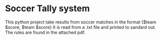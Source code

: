 # Soccer Tally system

This python project take results from soccer matches in the format {$team $score, $team $score}
It is read from a .txt file and printed to sandard out.
The rules are found in the attached pdf.
